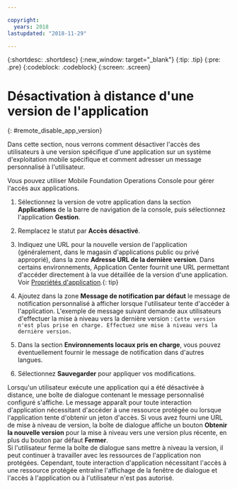 ```yaml
---

copyright:
  years: 2018
lastupdated: "2018-11-29"

---
```


{:shortdesc: .shortdesc}
{:new_window: target="_blank"}
{:tip: .tip}
{:pre: .pre}
{:codeblock: .codeblock}
{:screen: .screen}

# Désactivation à distance d'une version de l'application 
{: #remote_disable_app_version}

Dans cette section, nous verrons comment désactiver l'accès des utilisateurs à une version spécifique d'une application sur un système d'exploitation mobile spécifique et comment adresser un message personnalisé à l'utilisateur. 

Vous pouvez utiliser Mobile Foundation Operations Console pour gérer l'accès aux applications. 

1. Sélectionnez la version de votre application dans la section **Applications** de la barre de navigation de la console, puis sélectionnez l'application **Gestion**.
2. Remplacez le statut par **Accès désactivé**.
3. Indiquez une URL pour la nouvelle version de l'application (généralement, dans le magasin d'applications public ou privé approprié), dans la zone **Adresse URL de la dernière version**. Dans certains environnements, Application Center fournit une URL permettant d'accéder directement à la vue détaillée de la version d'une application. Voir [Propriétés d'application](https://mobilefirstplatform.ibmcloud.com/tutorials/en/foundation/8.0/appcenter/appcenter-console/#application-properties).{: tip}

4. Ajoutez dans la zone **Message de notification par défaut** le message de notification personnalisé à afficher lorsque l'utilisateur tente d'accéder à l'application. L'exemple de message suivant demande aux utilisateurs d'effectuer la mise à niveau vers la dernière version :
   `Cette version n'est plus prise en charge. Effectuez une mise à niveau vers la dernière version.`
5. Dans la section **Environnements locaux pris en charge**, vous pouvez éventuellement fournir le message de notification dans d'autres langues.
6. Sélectionnez **Sauvegarder** pour appliquer vos modifications. 

Lorsqu'un utilisateur exécute une application qui a été désactivée à distance, une boîte de dialogue contenant le message personnalisé configuré s'affiche. Le message apparaît pour toute interaction d'application nécessitant d'accéder à une ressource protégée ou lorsque l'application tente d'obtenir un jeton d'accès. Si vous avez fourni une URL de mise à niveau de version, la boîte de dialogue affiche un bouton **Obtenir la nouvelle version** pour la mise à niveau vers une version plus récente, en plus du bouton par défaut **Fermer**. <br/>
Si l'utilisateur ferme la boîte de dialogue sans mettre à niveau la version, il peut continuer à travailler avec les ressources de l'application non protégées. Cependant, toute interaction d'application nécessitant l'accès à une ressource protégée entraîne l'affichage de la fenêtre de dialogue et l'accès à l'application ou à l'utilisateur n'est pas autorisé. 


